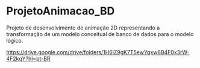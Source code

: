 # ProjetoAnimacao_BD
Projeto de desenvolvimento de animação 2D representando a transformação de um modelo conceitual de banco de dados para o modelo lógico.

https://drive.google.com/drive/folders/1H6lZ9gK7T5ewYqxw8B4F0x3rW-4F2kqY?hl=pt-BR
